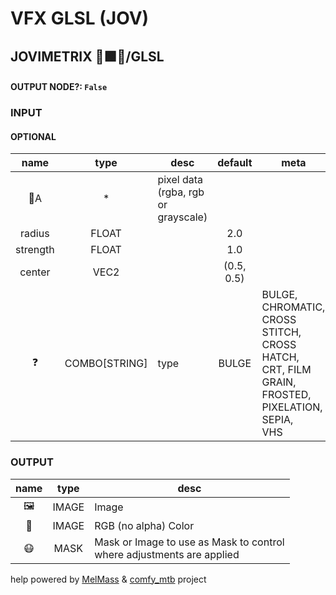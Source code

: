 # VFX GLSL (JOV)

## JOVIMETRIX 🔺🟩🔵/GLSL

#### OUTPUT NODE?: `False`

### INPUT

#### OPTIONAL

name|type|desc|default|meta
:---:|:---:|---|:---:|---
👾A| * | pixel data (rgba, rgb or grayscale) |  | 
radius| FLOAT |  | 2.0 | 
strength| FLOAT |  | 1.0 | 
center| VEC2 |  | (0.5, 0.5) | 
❓| COMBO[STRING] | type | BULGE | BULGE, CHROMATIC, CROSS STITCH, CROSS HATCH,<br>CRT, FILM GRAIN, FROSTED, PIXELATION, SEPIA,<br>VHS

### OUTPUT

name|type|desc
:---:|:---:|---
🖼️| IMAGE | Image 
🌈| IMAGE | RGB (no alpha) Color 
😷| MASK | Mask or Image to use as Mask to control<br>where adjustments are applied 

help powered by [MelMass](https://github.com/melMass) & [comfy_mtb](https://github.com/melMass/comfy_mtb) project